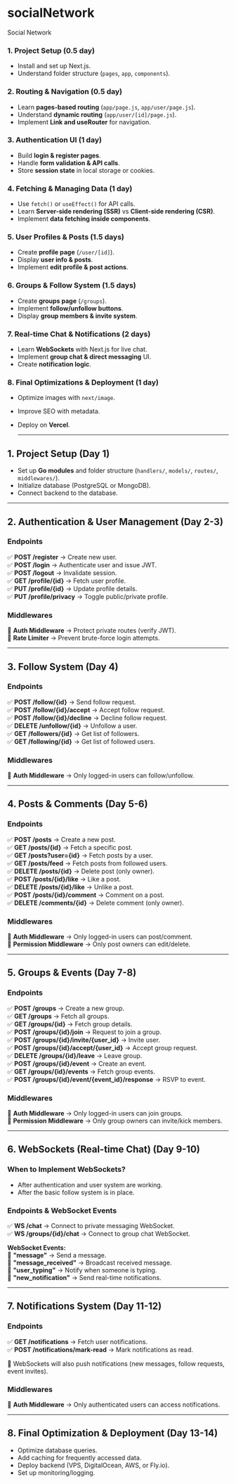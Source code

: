# socialNetwork
Social Network

### **1. Project Setup (0.5 day)**  
- Install and set up Next.js.  
- Understand folder structure (`pages`, `app`, `components`).  

### **2. Routing & Navigation (0.5 day)**  
- Learn **pages-based routing** (`app/page.js`, `app/user/page.js`).  
- Understand **dynamic routing** (`app/user/[id]/page.js`).  
- Implement **Link and useRouter** for navigation.  

### **3. Authentication UI (1 day)**  
- Build **login & register pages**.  
- Handle **form validation & API calls**.  
- Store **session state** in local storage or cookies.  

### **4. Fetching & Managing Data (1 day)**  
- Use `fetch()` or `useEffect()` for API calls.  
- Learn **Server-side rendering (SSR)** vs **Client-side rendering (CSR)**.  
- Implement **data fetching inside components**.  

### **5. User Profiles & Posts (1.5 days)**  
- Create **profile page** (`/user/[id]`).  
- Display **user info & posts**.  
- Implement **edit profile & post actions**.  

### **6. Groups & Follow System (1.5 days)**  
- Create **groups page** (`/groups`).  
- Implement **follow/unfollow buttons**.  
- Display **group members & invite system**.  

### **7. Real-time Chat & Notifications (2 days)**  
- Learn **WebSockets** with Next.js for live chat.  
- Implement **group chat & direct messaging** UI.  
- Create **notification logic**.  

### **8. Final Optimizations & Deployment (1 day)**  
- Optimize images with `next/image`.  
- Improve SEO with metadata.  
- Deploy on **Vercel**.

  ---------------------------------------------------------------------------

## **1. Project Setup (Day 1)**  
- Set up **Go modules** and folder structure (`handlers/`, `models/`, `routes/`, `middlewares/`).  
- Initialize database (PostgreSQL or MongoDB).  
- Connect backend to the database.  

---

## **2. Authentication & User Management (Day 2-3)**  
### **Endpoints**  
✅ **POST /register** → Create new user.  
✅ **POST /login** → Authenticate user and issue JWT.  
✅ **POST /logout** → Invalidate session.  
✅ **GET /profile/{id}** → Fetch user profile.  
✅ **PUT /profile/{id}** → Update profile details.  
✅ **PUT /profile/privacy** → Toggle public/private profile.  

### **Middlewares**  
🔹 **Auth Middleware** → Protect private routes (verify JWT).  
🔹 **Rate Limiter** → Prevent brute-force login attempts.  

---

## **3. Follow System (Day 4)**  
### **Endpoints**  
✅ **POST /follow/{id}** → Send follow request.  
✅ **POST /follow/{id}/accept** → Accept follow request.  
✅ **POST /follow/{id}/decline** → Decline follow request.  
✅ **DELETE /unfollow/{id}** → Unfollow a user.  
✅ **GET /followers/{id}** → Get list of followers.  
✅ **GET /following/{id}** → Get list of followed users.  

### **Middlewares**  
🔹 **Auth Middleware** → Only logged-in users can follow/unfollow.  

---

## **4. Posts & Comments (Day 5-6)**  
### **Endpoints**  
✅ **POST /posts** → Create a new post.  
✅ **GET /posts/{id}** → Fetch a specific post.  
✅ **GET /posts?user={id}** → Fetch posts by a user.  
✅ **GET /posts/feed** → Fetch posts from followed users.  
✅ **DELETE /posts/{id}** → Delete post (only owner).  
✅ **POST /posts/{id}/like** → Like a post.  
✅ **DELETE /posts/{id}/like** → Unlike a post.  
✅ **POST /posts/{id}/comment** → Comment on a post.  
✅ **DELETE /comments/{id}** → Delete comment (only owner).  

### **Middlewares**  
🔹 **Auth Middleware** → Only logged-in users can post/comment.  
🔹 **Permission Middleware** → Only post owners can edit/delete.  

---

## **5. Groups & Events (Day 7-8)**  
### **Endpoints**  
✅ **POST /groups** → Create a new group.  
✅ **GET /groups** → Fetch all groups.  
✅ **GET /groups/{id}** → Fetch group details.  
✅ **POST /groups/{id}/join** → Request to join a group.  
✅ **POST /groups/{id}/invite/{user_id}** → Invite user.  
✅ **POST /groups/{id}/accept/{user_id}** → Accept group request.  
✅ **DELETE /groups/{id}/leave** → Leave group.  
✅ **POST /groups/{id}/event** → Create an event.  
✅ **GET /groups/{id}/events** → Fetch group events.  
✅ **POST /groups/{id}/event/{event_id}/response** → RSVP to event.  

### **Middlewares**  
🔹 **Auth Middleware** → Only logged-in users can join groups.  
🔹 **Permission Middleware** → Only group owners can invite/kick members.  

---

## **6. WebSockets (Real-time Chat) (Day 9-10)**  
### **When to Implement WebSockets?**  
- After authentication and user system are working.  
- After the basic follow system is in place.  

### **Endpoints & WebSocket Events**  
✅ **WS /chat** → Connect to private messaging WebSocket.  
✅ **WS /groups/{id}/chat** → Connect to group chat WebSocket.  

**WebSocket Events:**  
📌 **"message"** → Send a message.  
📌 **"message_received"** → Broadcast received message.  
📌 **"user_typing"** → Notify when someone is typing.  
📌 **"new_notification"** → Send real-time notifications.  

---

## **7. Notifications System (Day 11-12)**  
### **Endpoints**  
✅ **GET /notifications** → Fetch user notifications.  
✅ **POST /notifications/mark-read** → Mark notifications as read.  

🔹 WebSockets will also push notifications (new messages, follow requests, event invites).  

### **Middlewares**  
🔹 **Auth Middleware** → Only authenticated users can access notifications.  

---

## **8. Final Optimization & Deployment (Day 13-14)**  
- Optimize database queries.  
- Add caching for frequently accessed data.  
- Deploy backend (VPS, DigitalOcean, AWS, or Fly.io).  
- Set up monitoring/logging.  